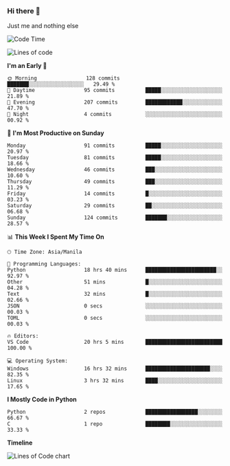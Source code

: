 ### Hi there 👋

Just me and nothing else


<!--START_SECTION:waka-->
![Code Time](http://img.shields.io/badge/Code%20Time-38%20hrs%2017%20mins-blue)

![Lines of code](https://img.shields.io/badge/From%20Hello%20World%20I%27ve%20Written-901.5%20thousand%20lines%20of%20code-blue)

**I'm an Early 🐤** 

```text
🌞 Morning                128 commits         ███████░░░░░░░░░░░░░░░░░░   29.49 % 
🌆 Daytime                95 commits          █████░░░░░░░░░░░░░░░░░░░░   21.89 % 
🌃 Evening                207 commits         ████████████░░░░░░░░░░░░░   47.70 % 
🌙 Night                  4 commits           ░░░░░░░░░░░░░░░░░░░░░░░░░   00.92 % 
```
📅 **I'm Most Productive on Sunday** 

```text
Monday                   91 commits          █████░░░░░░░░░░░░░░░░░░░░   20.97 % 
Tuesday                  81 commits          █████░░░░░░░░░░░░░░░░░░░░   18.66 % 
Wednesday                46 commits          ███░░░░░░░░░░░░░░░░░░░░░░   10.60 % 
Thursday                 49 commits          ███░░░░░░░░░░░░░░░░░░░░░░   11.29 % 
Friday                   14 commits          █░░░░░░░░░░░░░░░░░░░░░░░░   03.23 % 
Saturday                 29 commits          ██░░░░░░░░░░░░░░░░░░░░░░░   06.68 % 
Sunday                   124 commits         ███████░░░░░░░░░░░░░░░░░░   28.57 % 
```


📊 **This Week I Spent My Time On** 

```text
🕑︎ Time Zone: Asia/Manila

💬 Programming Languages: 
Python                   18 hrs 40 mins      ███████████████████████░░   92.97 % 
Other                    51 mins             █░░░░░░░░░░░░░░░░░░░░░░░░   04.28 % 
Text                     32 mins             █░░░░░░░░░░░░░░░░░░░░░░░░   02.66 % 
JSON                     0 secs              ░░░░░░░░░░░░░░░░░░░░░░░░░   00.03 % 
TOML                     0 secs              ░░░░░░░░░░░░░░░░░░░░░░░░░   00.03 % 

🔥 Editors: 
VS Code                  20 hrs 5 mins       █████████████████████████   100.00 % 

💻 Operating System: 
Windows                  16 hrs 32 mins      █████████████████████░░░░   82.35 % 
Linux                    3 hrs 32 mins       ████░░░░░░░░░░░░░░░░░░░░░   17.65 % 
```

**I Mostly Code in Python** 

```text
Python                   2 repos             █████████████████░░░░░░░░   66.67 % 
C                        1 repo              ████████░░░░░░░░░░░░░░░░░   33.33 % 
```



**Timeline**

![Lines of Code chart](https://raw.githubusercontent.com/mauring55/mauring55/main/assets/bar_graph.png)


<!--END_SECTION:waka-->
